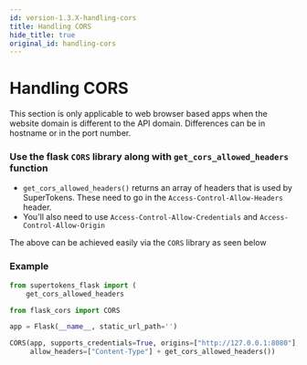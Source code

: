 ```yaml
---
id: version-1.3.X-handling-cors
title: Handling CORS
hide_title: true
original_id: handling-cors
---
```


# Handling CORS
<div class="specialNote" style="margin-bottom: 20px">
This section is only applicable to web browser based apps when the website domain is different to the API domain. Differences can be in hostname or in the port number.
</div>

### Use the flask `CORS` library along with `get_cors_allowed_headers` function
- `get_cors_allowed_headers()` returns an array of headers that is used by SuperTokens. These need to go in the `Access-Control-Allow-Headers` header.
- You'll also need to use ```Access-Control-Allow-Credentials``` and ```Access-Control-Allow-Origin```

The above can be achieved easily via the `CORS` library as seen below


<div class="divider"></div>

### Example
```python
from supertokens_flask import (
    get_cors_allowed_headers

from flask_cors import CORS

app = Flask(__name__, static_url_path='')

CORS(app, supports_credentials=True, origins=["http://127.0.0.1:8080"],
     allow_headers=["Content-Type"] + get_cors_allowed_headers())
```